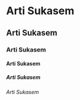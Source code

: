 # Arti Sukasem
## Arti Sukasem
### Arti Sukasem
#### Arti Sukasem
##### Arti Sukasem
###### Arti Sukasem
